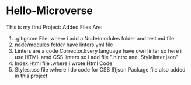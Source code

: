 # Hello-Microverse
This is my first Project:
Added Files Are:
1) .gitignore File: where i add a Node/modules folder and test.md file
2) node/modules folder have linters.yml file
3) Linters are a code Corrector.Every language have own linter so here i use HTML amd CSS linters 
    so i add file ".hintrc and .Stylelinter.json"
4) Index.Html file :where i wrote Html Code
5) Styles.css file :where i do code for CSS
6)json Package file also added in this project 
